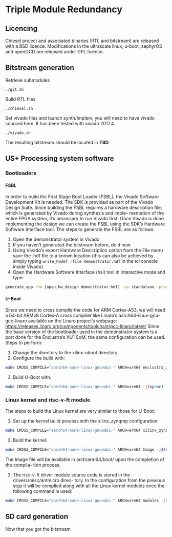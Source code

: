 # Triple Module Redundancy

## Licencing

Chiesel project and associated binaries (RTL and bitstream) are released with a BSD licence.
Modifications in the ultrascale linux, u-boot, zephyrOS and openOCD are released under GPL licence.

## Bitstream generation

Retrieve submodules
```
./git.sh
```

Build RTL files
```
./chiesel.sh
```

Set vivado files and launch synth/implem, you will need to have vivado sourced here. 
It has been tested with vivado 2017.4.
```
./vivado.sh
```

The resulting bitstream should be located in **TBD**


## US+ Processing system software
### Bootloaders
#### FSBL

In order to build the First Stage Boot Loader (FSBL), the Vivado Software Development Kit
is needed. The SDK is provided as part of the Vivado Design Suite. Since building the FSBL
requires a hardware description file, which is generated by Vivado during synthesis and imple-
mentation of the entire FPGA system, it’s necessary to run Vivado first. Once Vivado is done
implementing the design we can create the FSBL using the SDK’s Hardware Software Interface
tool. The steps to generate the FSBL are as follows:
1. Open the demonstrator system in Vivado
2. If you haven’t generated the bitstream before, do it now
3. Using Vivado’s export Hardware Desicription option from the File menu save the .hdf file to a known location (this can also be achieved by simply typing `write_hwdef -file demonstrator.hdf` in the tcl console inside Vivado)
4. Open the Hardware Software Interface (hsi) tool in interactive mode and type:
```Bash
generate_app -hw [open_hw_design demonstrator.hdf] -os standalone -proc ps7_cortexa53_0 -app zynqmp_fsbl -compile -sw fsbl -dir fsbl
```

#### U-Boot

Since we need to cross compile the code for ARM Cortex-A53, we will need a 64-bit ARMv8
Cortex-A cross compiler like Linaro’s aarch64-linux-gnu-gcc-linaro available on the Linaro
project’s webpage: https://releases.linaro.org/components/toolchain/gcc-linaro/latest/ Since
the base version of the bootloader used in the demonstrator system is a port done for the
Enclustra’s XU1 SoM, the same configuration can be used. Steps to perform:
1. Change the directory to the xilinx-uboot directory
2. Configure the build with:
```Bash
make CROSS_COMPILE="aarch64-none-linux-gnueabi-" ARCH=arm64 enclustra_zynqmp_mercuryxu1_defconfig
```
3. Build U-Boot with:
```Bash
make CROSS_COMPILE="aarch64-none-linux-gnueabi-" ARCH=arm64 -j(nproc)
```

### Linux kernel and risc-v-ft module
The steps to build the Linux kernel are very similar to those for U-Boot:
1. Set up the kernel build process with the xilinx_zynqmp configuration:
```Bash
make CROSS_COMPILE="aarch64-none-linux-gnueabi-" ARCH=arm64 xilinx_zynqmp_defconfig
```
2. Build the kernel:
```Bash
make CROSS_COMPILE="aarch64-none-linux-gnueabi-" ARCH=arm64 Image -j$(nproc)
```

The Image file will be available in arch/arm64/boot/ upon the completion of the compila-
tion process.

3. The risc-v-ft driver module source code is stored in the drivers/misc/antmicro direc-
tory. In the configuration from the previous step it will be compiled along with all the
Linux kernel modules once the following command is used:
```Bash
make CROSS_COMPILE="aarch64-none-linux-gnueabi-" ARCH=arm64 modules -j$(nproc)
```

## SD card generation

Now that you got the bitstream 
